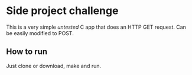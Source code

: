 # Side project challenge

This is a very simple *untested* C app that does an HTTP GET request. Can be easily modified to POST.  

## How to run

Just clone or download, make and run.  



